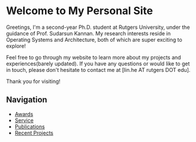 # Welcome to My Personal Site

Greetings, I'm a second-year Ph.D. student at Rutgers University, under the guidance of Prof. Sudarsun Kannan. My research interests reside in Operating Systems and Architecture, both of which are super exciting to explore!

Feel free to go through my website to learn more about my projects and experiences(barely updated). If you have any questions or would like to get in touch, please don't hesitate to contact me at [lin.he AT rutgers DOT edu].

Thank you for visiting!

## Navigation

- [Awards](./2-awards/)
- [Service](./5-service/)
- [Publications](./3-publications/)
- [Recent Projects](./4-recent-projects/)
